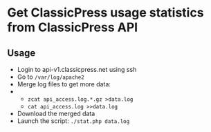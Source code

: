 # Get ClassicPress usage statistics from ClassicPress API

## Usage
- Login to api-v1.classicpress.net using ssh
- Go to `/var/log/apache2`
- Merge log files to get more data:
- -  `zcat api_access.log.*.gz >data.log`
  -  `cat api_access.log >>data.log`
- Download the merged data
- Launch the script: `./stat.php data.log`
